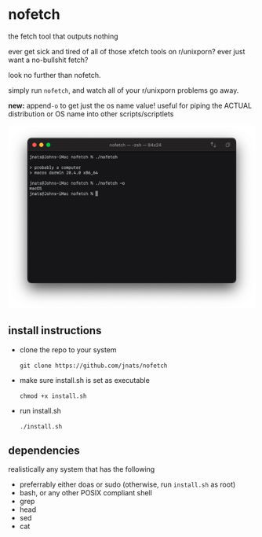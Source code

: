 # nofetch
the fetch tool that outputs nothing

ever get sick and tired of all of those xfetch tools on r/unixporn?
ever just want a no-bullshit fetch?

look no further than nofetch.

simply run `nofetch`, and watch all of your r/unixporn problems go away.

**new:** append`-o` to get just the os name value! useful for piping the ACTUAL distribution or OS name into other scripts/scriptlets

![](screenshot.png)

## install instructions

- clone the repo to your system

  `git clone https://github.com/jnats/nofetch`

- make sure install.sh is set as executable

  `chmod +x install.sh`

- run install.sh

  `./install.sh`
## dependencies
realistically any system that has the following

- preferrably either doas or sudo (otherwise, run `install.sh` as root)
- bash, or any other POSIX compliant shell
- grep
- head
- sed
- cat
